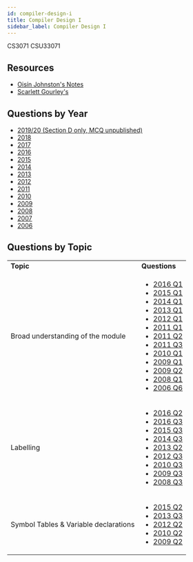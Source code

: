 ```yaml
---
id: compiler-design-i
title: Compiler Design I
sidebar_label: Compiler Design I
---
```

CS3071
CSU33071

## Resources

-   [Oisín Johnston's Notes](https://web.archive.org/web/20190416111807/http://dajuice.netsoc.ie:80/)
-   [Scarlett Gourley's](https://gitlab.scss.tcd.ie/gourleys/ThirdYear/tree/master/Cmpilers)

## Questions by Year

-   [2019/20 (Section D only, MCQ unpublished)](https://www.tcd.ie/academicregistry/exams/assets/local/past%20papers201920/CSU/CSU33071-1.PDF)
-   [2018](https://www.tcd.ie/academicregistry/exams/assets/local/past-papers2018/CS/CS3071-1.PDF)
-   [2017](https://github.com/nating/cs-exams/blob/master/assets/unpublished-papers/CS3071%2016_17%20Final.pdf)
-   [2016](https://www.tcd.ie/academicregistry/exams/assets/local/past-papers2016/CS/CS3071-1.PDF)
-   [2015](https://www.tcd.ie/academicregistry/exams/assets/local/past-papers2015/CS/CS3071-1.PDF)
-   [2014](https://www.tcd.ie/academicregistry/exams/assets/local/past-papers2014/CS/CS30711.pdf)
-   [2013](https://www.tcd.ie/academicregistry/exams/assets/local/past-papers2013/CS/CS30711.pdf)
-   [2012](https://www.tcd.ie/Local/Exam_Papers/2012/XC/XCS30711.pdf)
-   [2011](https://www.tcd.ie/Local/Exam_Papers/2011/XC/XCS30711.pdf)
-   [2010](https://www.tcd.ie/Local/Exam_Papers/2010/XC/XCS30711.pdf)
-   [2009](https://www.tcd.ie/Local/Exam_Papers/2009/XC/XCS3BA371.pdf)
-   [2008](https://www.tcd.ie/Local/Exam_Papers/2008/XC/XCS3BA371.pdf)
-   [2007](https://www.tcd.ie/Local/Exam_Papers/2007/XC/XCS3BA71.pdf#page=5)
-   [2006](https://www.tcd.ie/Local/Exam_Papers/2006/XC/XCS3BA71.pdf#page=5)

## Questions by Topic

<table className="examQuestions" width="700px">
    <tbody><tr>
        <td><strong>Topic</strong></td>
        <td><strong>Questions</strong></td>
    </tr>
    <tr>
        <td>Broad understanding of the module</td>
        <td>
            <ul className="questions">
        <li><a href="https://www.tcd.ie/academicregistry/exams/assets/local/past-papers2016/CS/CS3071-1.PDF#page=2">2016 Q1</a></li>
        <li><a href="https://www.tcd.ie/academicregistry/exams/assets/local/past-papers2015/CS/CS3071-1.PDF#page=2">2015 Q1</a></li>
        <li><a href="https://www.tcd.ie/academicregistry/exams/assets/local/past-papers2014/CS/CS30711.pdf#page=2">2014 Q1</a></li>
        <li><a href="https://www.tcd.ie/academicregistry/exams/assets/local/past-papers2013/CS/CS30711.pdf#page=2">2013 Q1</a></li>
        <li><a href="https://www.tcd.ie/Local/Exam_Papers/2012/XC/XCS30711.pdf#page=2">2012 Q1</a></li>
        <li><a href="https://www.tcd.ie/Local/Exam_Papers/2011/XC/XCS30711.pdf#page=2">2011 Q1</a></li>
        <li><a href="https://www.tcd.ie/Local/Exam_Papers/2011/XC/XCS30711.pdf#page=2&zoom=0,0,800">2011 Q2</a></li>
        <li><a href="https://www.tcd.ie/Local/Exam_Papers/2011/XC/XCS30711.pdf#page=3">2011 Q3</a></li>
        <li><a href="https://www.tcd.ie/Local/Exam_Papers/2010/XC/XCS30711.pdf#page=2">2010 Q1</a></li>
        <li><a href="https://www.tcd.ie/Local/Exam_Papers/2009/XC/XCS3BA371.pdf#page=2">2009 Q1</a></li>
        <li><a href="https://www.tcd.ie/Local/Exam_Papers/2009/XC/XCS3BA371.pdf#page=2&zoom=0,0,300">2009 Q2</a></li>
        <li><a href="https://www.tcd.ie/Local/Exam_Papers/2008/XC/XCS3BA371.pdf#page=2">2008 Q1</a></li>
        <li><a href="https://www.tcd.ie/Local/Exam_Papers/2006/XC/XCS3BA71.pdf#page=5&zoom=0,0,300">2006 Q6</a></li>
            </ul>
        </td>
    </tr>
    <tr>
        <td>Labelling</td>
        <td>
            <ul className="questions">
        <li><a href="https://www.tcd.ie/academicregistry/exams/assets/local/past-papers2016/CS/CS3071-1.PDF#page=3">2016 Q2</a></li>
        <li><a href="https://www.tcd.ie/academicregistry/exams/assets/local/past-papers2016/CS/CS3071-1.PDF#page=3&zoom=0,0,300">2016 Q3</a></li>
        <li><a href="https://www.tcd.ie/academicregistry/exams/assets/local/past-papers2015/CS/CS3071-1.PDF#page=3&zoom=0,0,400">2015 Q3</a></li>
        <li><a href="https://www.tcd.ie/academicregistry/exams/assets/local/past-papers2014/CS/CS30711.pdf#page=3&zoom=0,0,500">2014 Q3</a></li>
        <li><a href="https://www.tcd.ie/academicregistry/exams/assets/local/past-papers2013/CS/CS30711.pdf#page=3">2013 Q2</a></li>
        <li><a href="https://www.tcd.ie/Local/Exam_Papers/2012/XC/XCS30711.pdf#page=4">2012 Q3</a></li>
        <li><a href="https://www.tcd.ie/Local/Exam_Papers/2010/XC/XCS30711.pdf#page=2&zoom=0,0,700">2010 Q3</a></li>
        <li><a href="https://www.tcd.ie/Local/Exam_Papers/2009/XC/XCS3BA371.pdf#page=2&zoom=0,0,700">2009 Q3</a></li>
        <li><a href="https://www.tcd.ie/Local/Exam_Papers/2008/XC/XCS3BA371.pdf#page=3">2008 Q3</a></li>
            </ul>
        </td>
    </tr>
    <tr>
        <td>Symbol Tables & Variable declarations</td>
        <td>
            <ul className="questions">
        <li><a href="https://www.tcd.ie/academicregistry/exams/assets/local/past-papers2015/CS/CS3071-1.PDF#page=3">2015 Q2</a></li>
        <li><a href="https://www.tcd.ie/academicregistry/exams/assets/local/past-papers2013/CS/CS30711.pdf#page=3&zoom=0,0,300">2013 Q3</a></li>
        <li><a href="https://www.tcd.ie/Local/Exam_Papers/2012/XC/XCS30711.pdf#page=3&zoom=0,0,700">2012 Q2</a></li>
        <li><a href="https://www.tcd.ie/Local/Exam_Papers/2010/XC/XCS30711.pdf#page=2&zoom=0,0,400">2010 Q2</a></li>
        <li><a href="https://www.tcd.ie/Local/Exam_Papers/2009/XC/XCS3BA371.pdf#page=2&zoom=0,0,300">2009 Q2</a></li>
            </ul>
        </td>
    </tr>
</tbody></table>

